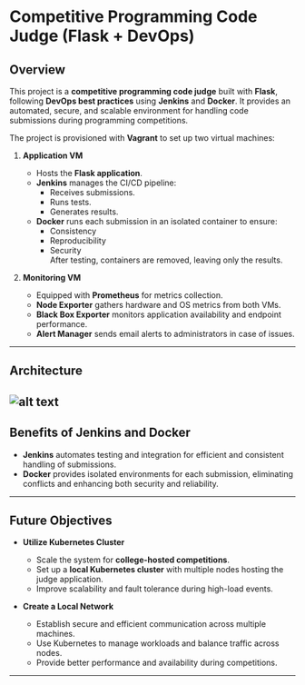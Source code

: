 # Competitive Programming Code Judge (Flask + DevOps)

## Overview
This project is a **competitive programming code judge** built with **Flask**, following **DevOps best practices** using **Jenkins** and **Docker**. It provides an automated, secure, and scalable environment for handling code submissions during programming competitions.

The project is provisioned with **Vagrant** to set up two virtual machines:

1. **Application VM**
   - Hosts the **Flask application**.
   - **Jenkins** manages the CI/CD pipeline:
     - Receives submissions.
     - Runs tests.
     - Generates results.
   - **Docker** runs each submission in an isolated container to ensure:
     - Consistency
     - Reproducibility
     - Security  
   After testing, containers are removed, leaving only the results.

2. **Monitoring VM**
   - Equipped with **Prometheus** for metrics collection.
   - **Node Exporter** gathers hardware and OS metrics from both VMs.
   - **Black Box Exporter** monitors application availability and endpoint performance.
   - **Alert Manager** sends email alerts to administrators in case of issues.

---

## Architecture
![alt text](images/architecture.jpeg.png)
---

## Benefits of Jenkins and Docker
- **Jenkins** automates testing and integration for efficient and consistent handling of submissions.  
- **Docker** provides isolated environments for each submission, eliminating conflicts and enhancing both security and reliability.  

---

## Future Objectives
- **Utilize Kubernetes Cluster**  
  - Scale the system for **college-hosted competitions**.  
  - Set up a **local Kubernetes cluster** with multiple nodes hosting the judge application.  
  - Improve scalability and fault tolerance during high-load events.

- **Create a Local Network**  
  - Establish secure and efficient communication across multiple machines.  
  - Use Kubernetes to manage workloads and balance traffic across nodes.  
  - Provide better performance and availability during competitions.  

---

